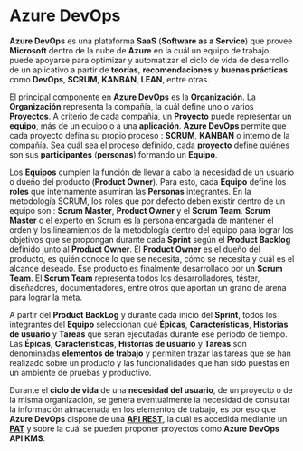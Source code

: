 

<h1>Azure DevOps</h1>

<p>
<b>Azure DevOps</b> es una plataforma <b>SaaS</b> (<b>Software as a Service</b>) que provee <b>Microsoft</b> dentro de la nube de <b>Azure</b> en la cuál un equipo de trabajo puede apoyarse para optimizar y automatizar el ciclo de vida de desarrollo de un aplicativo a partir de <b>teorías</b>, <b>recomendaciones</b> y <b>buenas prácticas</b> como <b>DevOps</b>, <b>SCRUM</b>, <b>KANBAN</b>, <b>LEAN</b>, entre otras. 
</p>

<p>
El principal componente en <b>Azure DevOps</b> es la <b>Organización</b>. La <b>Organización</b> representa la compañía, la cuál define uno o varios <b>Proyectos</b>. A criterio de cada compañia, un <b>Proyecto</b> puede representar un <b>equipo</b>, más de un equipo o a una <b>aplicación</b>. <b>Azure DevOps</b> permite que cada proyecto defina su propio proceso : <b>SCRUM</b>, <b>KANBAN</b> o interno de la compañía. Sea cuál sea el proceso definido, cada <b>proyecto</b> define quiénes son sus <b>participantes</b> (<b>personas</b>) formando un <b>Equipo</b>.  
</p>

<p>
Los <b>Equipos</b> cumplen la función de llevar a cabo la necesidad de un usuario o dueño del producto (<b>Product Owner</b>). Para esto, cada <b>Equipo</b> define los <b>roles</b> que internamente asumiran las <b>Personas</b> integrantes. En la metodología SCRUM, los roles que por defecto deben existir dentro de un equipo son : <b>Scrum Master</b>, <b>Product Owner</b> y el  <b>Scrum Team</b>. <b>Scrum Master</b> o el experto en Scrum es la persona encargada de mantener el orden y los lineamientos de la metodología dentro del equipo para lograr los objetivos que se propongan durante cada <b>Sprint</b> según el <b>Product Backlog</b> definido junto al <b>Product Owner</b>. El <b>Product Owner</b> es el dueño del producto, es quién conoce lo que se necesita, cómo se necesita y cuál es el alcance deseado. Ese producto es finalmente desarrollado por un <b>Scrum Team</b>. El <b>Scrum Team</b> representa todos los desarrolladores, téster, diseñadores, documentadores, entre otros que aportan un grano de arena para lograr la meta. 
</p>

<p>
A partir del <b>Product BackLog</b> y durante cada inicio del <b>Sprint</b>, todos los integrantes del <b>Equipo</b> seleccionan qué <b>Épicas</b>, <b>Características</b>, <b>Historias de usuario</b> y <b>Tareas</b> que serán ejecutadas durante ese periodo de tiempo. Las <b>Épicas</b>, <b>Características</b>, <b>Historias de usuario</b> y <b>Tareas</b> son denominadas <b>elementos de trabajo</b> y permiten trazar las tareas que se han realizado sobre un producto y las funcionalidades que han sido puestas en un ambiente de pruebas y productivo. 
</p>

<p>
Durante el <b>ciclo de vida</b> de una <b>necesidad del usuario</b>, de un proyecto o de la misma organización, se genera eventualmente la necesidad de consultar la información almacenada en los elementos de trabajo, es por eso que <b>Azure DevOps</b> dispone de una <a href="https://learn.microsoft.com/en-us/rest/api/azure/devops/?view=azure-devops-rest-7.2" target="_blank"><b>API REST</b></a>, la cuál es accedida mediante un <a href="https://learn.microsoft.com/es-es/azure/devops/organizations/accounts/use-personal-access-tokens-to-authenticate?view=azure-devops&tabs=Windows" target="_blank"><b>PAT</b></a> y sobre la cuál se pueden proponer proyectos como <b>Azure DevOps API KMS</b>. 
</p>